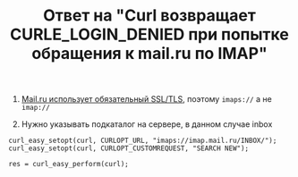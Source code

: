 ﻿---
title: "Ответ на \"Curl возвращает CURLE_LOGIN_DENIED при попытке обращения к mail.ru по IMAP\""
se.owner.user_id: 240512
se.owner.display_name: "MSDN.WhiteKnight"
se.owner.link: "https://ru.stackoverflow.com/users/240512/msdn-whiteknight"
se.answer_id: 890859
se.question_id: 889275
se.post_type: answer
se.is_accepted: False
---
<ol>
<li><p><a href="https://help.mail.ru/mail-help/mailer/popsmtp" rel="nofollow noreferrer">Mail.ru использует обязательный SSL/TLS</a>, поэтому <code>imaps://</code> а не <code>imap://</code></p></li>
<li><p>Нужно указывать подкаталог на сервере, в данном случае inbox</p></li>
</ol>



<pre><code>curl_easy_setopt(curl, CURLOPT_URL, "imaps://imap.mail.ru/INBOX/"); 
curl_easy_setopt(curl, CURLOPT_CUSTOMREQUEST, "SEARCH NEW");

res = curl_easy_perform(curl);
</code></pre>

